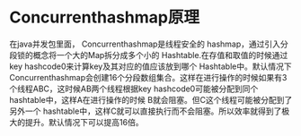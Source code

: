 # Concurrenthashmap原理
在java并发包里面， Concurrenthashmap是线程安全的 hashmap，通过引入分段锁的概念将一个大的Map拆分成多个小的 Hashtable.在存值和取值的时候通过 key hashcode0来计算key及其对应的值应该放到哪个 Hashtable中。默认情况下 Concurrenthashmap会创建16个分段数组集合。这样在进行操作的时候如果有3个线程ABC，这时候AB两个线程根据key hashcode0可能被分配到同个 hashtable中，这样A在进行操作的时候
B就会阻塞。但C这个线程可能被分配到了另外一个 hashtable中，这样C就可以直接执行而不会阻塞。所以效率就得到了极大的提升。默认情况下可以提高16倍。
